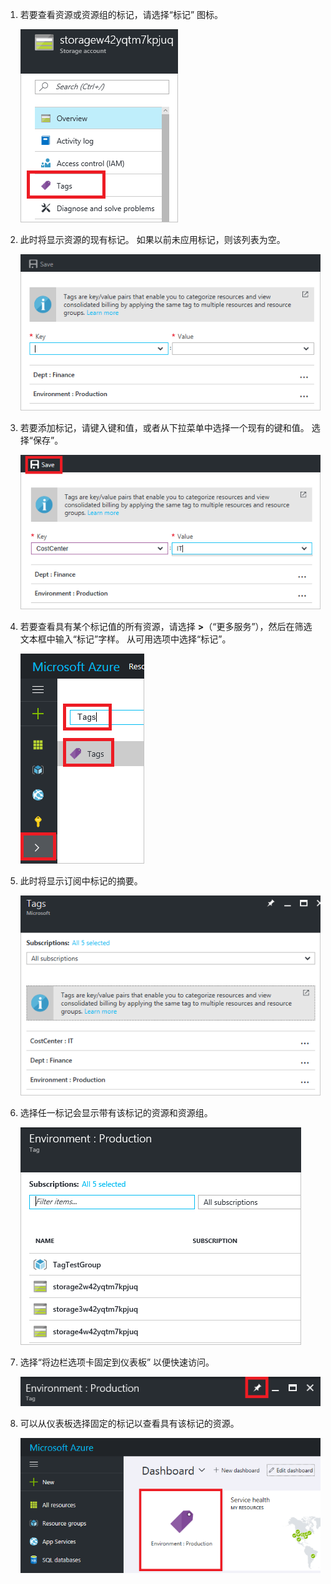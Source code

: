 1. 若要查看资源或资源组的标记，请选择“标记”  图标。 

    ![在资源和资源组边栏选项卡上选择标记](./media/resource-manager-tag-resources/select-tag-icon.png)

2. 此时将显示资源的现有标记。 如果以前未应用标记，则该列表为空。 

    ![在资源和资源组边栏选项卡上显示现有标记](./media/resource-manager-tag-resources/existing-tags.png)

3. 若要添加标记，请键入键和值，或者从下拉菜单中选择一个现有的键和值。 选择“保存”。

    ![添加新标记](./media/resource-manager-tag-resources/tag-resources.png)
    
4. 若要查看具有某个标记值的所有资源，请选择 **>**（“更多服务”），然后在筛选文本框中输入“标记”字样。 从可用选项中选择“标记”。
   
    ![通过“浏览”中心查找标记](./media/resource-manager-tag-resources/browse-tags.png)

5. 此时将显示订阅中标记的摘要。

    ![显示所有标记](./media/resource-manager-tag-resources/tag-taxonomy.png)

6. 选择任一标记会显示带有该标记的资源和资源组。

    ![显示带标记的资源](./media/resource-manager-tag-resources/show-tagged-resources.png)

7. 选择“将边栏选项卡固定到仪表板”  以便快速访问。

    ![将标记固定到仪表板](./media/resource-manager-tag-resources/pin-tag.png)

8. 可以从仪表板选择固定的标记以查看具有该标记的资源。

     ![将标记固定到仪表板](./media/resource-manager-tag-resources/show-pinned-tag.png)